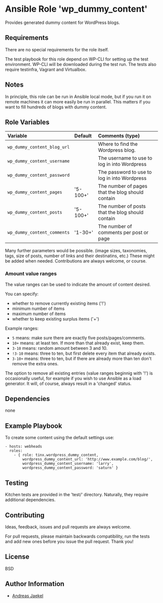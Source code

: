 # Ansible Role 'wp_dummy_content'

Provides generated dummy content for WordPress blogs.

## Requirements

There are no special requirements for the role itself.

The test playbook for this role depend on WP-CLI for setting up the test
environment. WP-CLI will be downloaded during the test run. The tests
also require testinfra, Vagrant and Virtualbox.

## Notes

In principle, this role can be run in Ansible local mode, but if you run it on
remote machines it can more easily be run in parallel. This matters if you
want to fill hundreds of blogs with dummy content.

## Role Variables

| Variable                             | Default  | Comments (type)                                   |
| :---                                 | :---     | :---                                              |
| `wp_dummy_content_blog_url`    |           | Where to find the Wordpress blog.                             |
| `wp_dummy_content_username`    |           | The username to use to log in into Wordpress                  |
| `wp_dummy_content_password`    |           | The password to use to log in into Wordpress                  |
| `wp_dummy_content_pages`       | '5-100+'  | The number of pages that the blog should contain              |
| `wp_dummy_content_posts`       | '5-100+'  | The number of posts that the blog should contain              |
| `wp_dummy_content_comments`    | '1-30+'   | The number of comments per post or page                       |

Many further parameters would be possible. (image sizes, taxonomies, tags,
size of posts, number of links and their destinatins, etc.)  These might
be added when needed.  Contributions are always welcome, or course.

### Amount value ranges

The value ranges can be used to indicate the amount of content desired.

You can specify:

* whether to remove currently existing items ('!')
* minimum number of items
* maximum number of items
* whether to keep existing surplus items ('+')

Example ranges:

* `5` means: make sure there are exactly five posts/pages/comments.
* `10+` means: at least ten. If more than that already exist, keep them.
* `3-10` means: random amount between 3 and 10.
* `!3-10` means: three to ten, but first delete every item that already exists.
* `3-10+` means: three to ten, but if there are already more than ten don't remove the extra ones.

The option to remove all existing entries (value ranges beginnig with '!')
is occasionally useful, for example if you wish to use Ansible as a load
generator. It will, of course, always result in a 'changed' status.

## Dependencies

none

## Example Playbook

To create some content using the default settings use:

    - hosts: webheads
      roles:
        - { role: tinx.wordpress_dummy_content,
            wordpress_dummy_content_url: 'http://www.example.com/blog/',
            wordpress_dummy_content_username: 'larry',
            wordpress_dummy_content_password: 'saturn' }

## Testing

Kitchen tests are provided in the 'test/' directory. Naturally, they require
additional dependencies.

## Contributing

Ideas, feedback, issues and pull requests are always welcome.

For pull requests, please maintain backwards compatibility, run the tests
and add new ones before you issue the pull request. Thank you!

## License

BSD

## Author Information

 - [Andreas Jaekel](https://github.com/tinx/)

